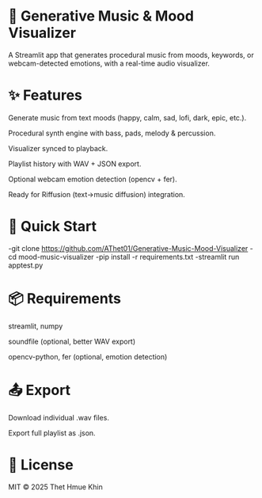 # 🎵 Generative Music & Mood Visualizer

A Streamlit app that generates procedural music from moods, keywords, or webcam-detected emotions, with a real-time audio visualizer.

# ✨ Features

Generate music from text moods (happy, calm, sad, lofi, dark, epic, etc.).

Procedural synth engine with bass, pads, melody & percussion.

Visualizer synced to playback.

Playlist history with WAV + JSON export.

Optional webcam emotion detection (opencv + fer).

Ready for Riffusion (text→music diffusion) integration.

# 🚀 Quick Start
-git clone https://github.com/AThet01/Generative-Music-Mood-Visualizer
-cd mood-music-visualizer
-pip install -r requirements.txt
-streamlit run apptest.py

# 📦 Requirements

streamlit, numpy

soundfile (optional, better WAV export)

opencv-python, fer (optional, emotion detection)

# 📤 Export

Download individual .wav files.

Export full playlist as .json.

# 📝 License

MIT © 2025 Thet Hmue Khin
